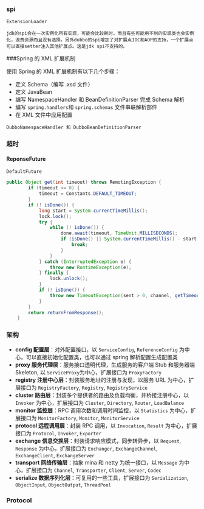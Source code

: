### spi

`ExtensionLoader`

```
jdk的spi会在一次实例化所有实现，可能会比较耗时，而且有些可能用不到的实现类也会实例化，浪费资源而且没有选择。另外dubbo的spi增加了对扩展点IOC和AOP的支持，一个扩展点可以直接setter注入其他扩展点。这是jdk spi不支持的。
```
###Spring 的 XML 扩展机制

使用 Spring 的 XML 扩展机制有以下几个步骤：

* 定义 Schema（编写 .xsd 文件）
* 定义 JavaBean
* 编写 NamespaceHandler 和 BeanDefinitionParser 完成 Schema 解析
* 编写 `spring.handlers`和 `spring.schemas` 文件串联解析部件
* 在 XML 文件中应用配置

`DubboNamespaceHandler 和 DubboBeanDefinitionParser `

### 超时

#### ReponseFuture

`DefaultFuture`

```java
public Object get(int timeout) throws RemotingException {
        if (timeout <= 0) {
            timeout = Constants.DEFAULT_TIMEOUT;
        }
        if (! isDone()) {
            long start = System.currentTimeMillis();
            lock.lock();
            try {
                while (! isDone()) {
                    done.await(timeout, TimeUnit.MILLISECONDS);
                    if (isDone() || System.currentTimeMillis() - start > timeout) {
                        break;
                    }
                }
            } catch (InterruptedException e) {
                throw new RuntimeException(e);
            } finally {
                lock.unlock();
            }
            if (! isDone()) {
                throw new TimeoutException(sent > 0, channel, getTimeoutMessage(false));
            }
        }
        return returnFromResponse();
    }
```

### 架构



- **config 配置层**：对外配置接口，以 `ServiceConfig`, `ReferenceConfig` 为中心，可以直接初始化配置类，也可以通过 spring 解析配置生成配置类
- **proxy 服务代理层**：服务接口透明代理，生成服务的客户端 Stub 和服务器端 Skeleton, 以 `ServiceProxy`为中心，扩展接口为 `ProxyFactory`
- **registry 注册中心层**：封装服务地址的注册与发现，以服务 URL 为中心，扩展接口为 `RegistryFactory`, `Registry`, `RegistryService`
- **cluster 路由层**：封装多个提供者的路由及负载均衡，并桥接注册中心，以 `Invoker` 为中心，扩展接口为 `Cluster`, `Directory`, `Router`, `LoadBalance`
- **monitor 监控层**：RPC 调用次数和调用时间监控，以 `Statistics` 为中心，扩展接口为 `MonitorFactory`, `Monitor`, `MonitorService`
- **protocol 远程调用层**：封装 RPC 调用，以 `Invocation`, `Result` 为中心，扩展接口为 `Protocol`, `Invoker`, `Exporter`
- **exchange 信息交换层**：封装请求响应模式，同步转异步，以 `Request`, `Response` 为中心，扩展接口为 `Exchanger`, `ExchangeChannel`, `ExchangeClient`, `ExchangeServer`
- **transport 网络传输层**：抽象 mina 和 netty 为统一接口，以 `Message` 为中心，扩展接口为 `Channel`, `Transporter`, `Client`, `Server`, `Codec`
- **serialize 数据序列化层**：可复用的一些工具，扩展接口为 `Serialization`, `ObjectInput`, `ObjectOutput`, `ThreadPool`

### Protocol